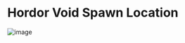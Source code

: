 # Hordor Void Spawn Location

![image](https://user-images.githubusercontent.com/72419337/181139469-c610bbdc-f7a0-4b3f-8c96-8a9b86b78ec4.png)
